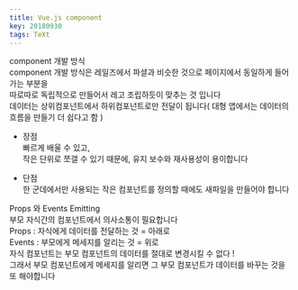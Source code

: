 ```yaml
---
title: Vue.js component
key: 20180930
tags: TeXt
---
```


component 개발 방식  
component 개발 방식은 레일즈에서 파셜과 비슷한 것으로 페이지에서 동일하게 들어가는 부분을  
따로따로 독립적으로 만들어서 레고 조립하듯이 맞추는 것 입니다  
데이터는 상위컴포넌트에서 하위컴포넌트로만 전달이 됩니다( 대형 앱에서는 데이터의 흐름을 만들기 더 쉽다고 함 )  
  
    
- 장점  
빠르게 배울 수 있고,  
작은 단위로 쪼갤 수 있기 때문에, 유지 보수와 재사용성이 용이합니다    
  
  
- 단점  
한 군데에서만 사용되는 작은 컴포넌트를 정의할 때에도 새파일을 만들어야 합니다    
  
    
Props 와 Events Emitting  
부모 자식간의 컴포넌트에서 의사소통이 필요합니다  
Props : 자식에게 데이터를 전달하는 것 = 아래로  
Events : 부모에게 메세지를 알리는 것 = 위로  
자식 컴포넌트는 부모 컴포넌트의 데이터를 절대로 변경시킬 수 없다 !  
그래서 부모 컴포넌트에게 메세지를 알리면 그 부모 컴포넌트가 데이터를 바꾸는 것을 또 해야합니다  




